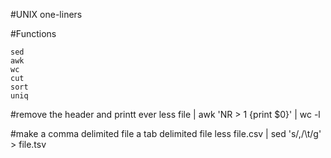 #UNIX one-liners

#Functions
```
sed
awk
wc 
cut
sort
uniq
```

#remove the header and  printt ever
less file | awk 'NR > 1 {print $0}' | wc -l 

#make a comma delimited file a tab delimited file
less file.csv | sed 's/,/\t/g' > file.tsv

